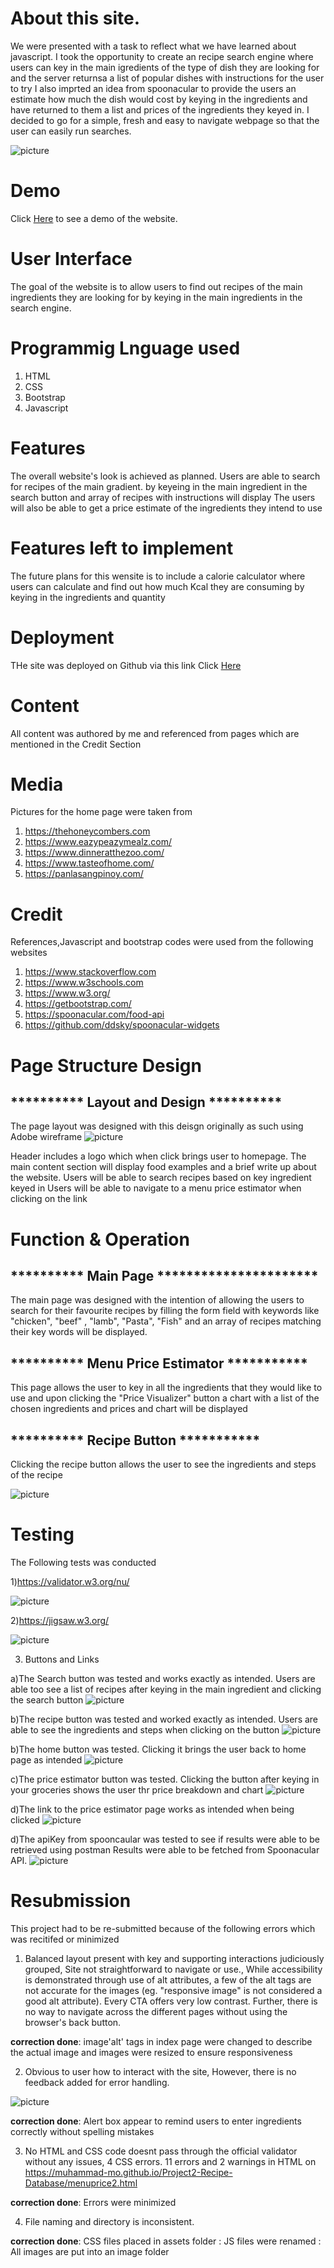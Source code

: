 # About this site.

We were presented with a task to reflect what we have learned about javascript.
I took the opportunity to create an recipe search engine where users can key in the main igredients of the type of dish they are looking for and the server returnsa a list of popular dishes with instructions for the user to try
I also imprted an idea from spoonacular to provide the users an estimate how much the dish would cost by keying in the ingredients 
and have returned to them a list and prices of the ingredients they keyed in.
I decided to go for a simple, fresh and easy to navigate webpage so that the user can easily run searches. 

![picture](image/screenshot.png)

# Demo 

Click <a href= https://muhammad-mo.github.io/Project2-Recipe-Database/ target="blank">Here</a> to see a demo of the website.

# User Interface

The goal of the website is to allow users to find out recipes of the main ingredients they are looking for by keying in the main 
ingredients in the search engine.

# Programmig Lnguage used

1. HTML
2. CSS
3. Bootstrap 
4. Javascript

# Features

The overall website's look is achieved as planned. Users are able to search for recipes of the main gradient.
by keyeing in the main ingredient in the search button and array of recipes with instructions will display
The users will also be able to get a price estimate of the ingredients they intend to use

# Features left to implement

The future plans for this wensite is to include a calorie calculator where users can calculate and find out
how much Kcal they are consuming by keying in the ingredients and quantity

# Deployment

THe site was deployed on Github via this link
Click <a href= https://muhammad-mo.github.io/Project2-Recipe-Database/ target="blank">Here</a>

# Content

All content was authored by me and referenced from pages which are mentioned in the Credit Section

# Media

Pictures for the home page were taken from
1. https://thehoneycombers.com
2. https://www.eazypeazymealz.com/
3. https://www.dinneratthezoo.com/
4. https://www.tasteofhome.com/
5. https://panlasangpinoy.com/

# Credit

References,Javascript and bootstrap codes were used from the following websites

1. https://www.stackoverflow.com
2. https://www.w3schools.com
3. https://www.w3.org/
4. https://getbootstrap.com/
5. https://spoonacular.com/food-api
6. https://github.com/ddsky/spoonacular-widgets

# Page Structure Design 

<h2> ********** Layout and Design ********** </h2>

The page layout was designed with this deisgn originally as such using Adobe wireframe
![picture](image/interface.png)

Header includes a logo which when click brings user to homepage.
The main content section will display food examples and a brief write up about the website.
Users will be able to search recipes based on key ingredient keyed in
Users will be able to navigate to a menu price estimator when clicking on the link

# Function & Operation

<h2> ********** Main Page ********************** </h2>

The main page was designed with the intention of allowing the users to search for their favourite
recipes by filling the form field with keywords like "chicken", "beef" , "lamb", "Pasta", "Fish"
and an array of recipes matching their key words will be displayed.

<h2> ********** Menu Price Estimator *********** </h2>

This page allows the user to key in all the ingredients that they would
like to use and upon clicking the "Price Visualizer" button a chart 
with a list of the chosen ingredients and prices and chart will be displayed

<h2> ********** Recipe Button *********** </h2>

Clicking the recipe button allows the user to see the ingredients
and steps of the recipe

![picture](image/price.png)

# Testing

The Following tests was conducted

1)https://validator.w3.org/nu/

![picture](image/w3-testscreenshot.png)

2)https://jigsaw.w3.org/

![picture](image/w3jigsaw-test.png)

3) Buttons and Links

a)The Search button was tested and works exactly as intended. Users are able too see a list of 
recipes after keying in the main ingredient and clicking the search button
![picture](image/testsearchbutton.png)

b)The recipe button was tested and worked exactly as intended. Users are able to see the ingredients and steps
when clicking on the button
![picture](image/recipescreenshot.png)

b)The home button was tested. Clicking it brings the user back to home page as intended
![picture](image/homebuttontest.png)

c)The price estimator button was tested. Clicking the button after keying in your groceries 
shows the user thr price breakdown and chart
![picture](image/price_estimator_test.png)

d)The link to the price estimator page works as intended when being clicked
![picture](image/linktest.png)

d)The apiKey from spooncaular was tested to see if results were able to be retrieved using postman
Results were able to be fetched from Spoonacular API.
![picture](image/spoonacularAPItest.png)

# Resubmission 

This project had to be re-submitted because of the following errors which was recitifed or minimized

1. Balanced layout present with key and supporting interactions judiciously grouped, Site not straightforward to navigate or use., While accessibility is demonstrated through use of alt attributes, a few of the alt tags are not accurate for the images (eg. "responsive image" is not considered a good alt attribute). Every CTA offers very low contrast. Further, there is no way to navigate across the different pages without using the browser's back button.

<b>correction done</b>: image'alt' tags in index page were changed to describe the actual image and images were resized
to ensure responsiveness


2. Obvious to user how to interact with the site, However, there is no feedback added for error handling.

![picture](image/Alert.png)

<b>correction done</b>: Alert box appear to remind users to enter ingredients correctly without spelling mistakes

3. No	HTML and CSS code doesnt pass through the official validator without any issues, 4 CSS errors. 11 errors and 2 warnings in HTML on https://muhammad-mo.github.io/Project2-Recipe-Database/menuprice2.html

<b>correction done</b>: Errors were minimized 

4. 	File naming and directory is inconsistent.

<b>correction done</b>:  CSS files placed in assets folder
                     :  JS files were renamed 
                     :  All images are put into an image folder



 
